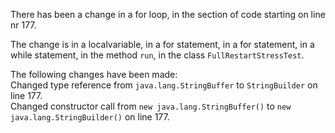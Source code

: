 There has been a change in a for loop, in the section of code starting on line nr 177.
  
The change is in a localvariable, in a for statement, in a for statement, in a while statement, in the method ```run```, in the class ```FullRestartStressTest```.
  
The following changes have been made:  
Changed type reference from ```java.lang.StringBuffer``` to ```StringBuilder``` on line 177.  
Changed constructor call from ```new java.lang.StringBuffer()``` to ```new java.lang.StringBuilder()``` on line 177.  
